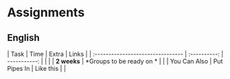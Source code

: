 # Assignments  

## English

| Task                                               | Time         | Extra                    | Links  |
| :--------------------------------                  | :----------: | -----------:             |        |
|                                                    |  **2 weeks** | *Groups to be ready on * |        |
| You Can Also                                       | Put Pipes In | Like this                |        |

